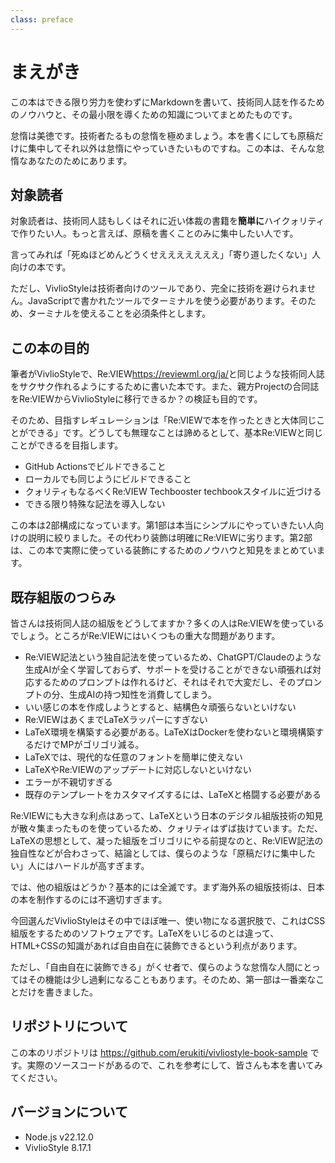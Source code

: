 ```yaml
---
class: preface
---
```


# まえがき

この本はできる限り労力を使わずにMarkdownを書いて、技術同人誌を作るためのノウハウと、その最小限を導くための知識についてまとめたものです。

怠惰は美徳です。技術者たるもの怠惰を極めましょう。本を書くにしても原稿だけに集中してそれ以外は怠惰にやっていきたいものですね。この本は、そんな怠惰なあなたのためにあります。

## 対象読者

対象読者は、技術同人誌もしくはそれに近い体裁の書籍を**簡単に**ハイクォリティで作りたい人。もっと言えば、原稿を書くことのみに集中したい人です。

言ってみれば「死ぬほどめんどうくせえええええええ」「寄り道したくない」人向けの本です。

ただし、VivlioStyleは技術者向けのツールであり、完全に技術を避けられません。JavaScriptで書かれたツールでターミナルを使う必要があります。そのため、ターミナルを使えることを必須条件とします。

## この本の目的

筆者がVivlioStyleで、Re:VIEW<span class="footnote">https://reviewml.org/ja/</span>と同じような技術同人誌をサクサク作れるようにするために書いた本です。また、親方Projectの合同誌をRe:VIEWからVivlioStyleに移行できるか？の検証も目的です。

そのため、目指すレギュレーションは「Re:VIEWで本を作ったときと大体同じことができる」です。どうしても無理なことは諦めるとして、基本Re:VIEWと同じことができるを目指します。

* GitHub Actionsでビルドできること
* ローカルでも同じようにビルドできること
* クォリティもなるべくRe:VIEW Techbooster techbookスタイルに近づける
* できる限り特殊な記法を導入しない

この本は2部構成になっています。第1部は本当にシンプルにやっていきたい人向けの説明に絞りました。その代わり装飾は明確にRe:VIEWに劣ります。第2部は、この本で実際に使っている装飾にするためのノウハウと知見をまとめています。

## 既存組版のつらみ

皆さんは技術同人誌の組版をどうしてますか？多くの人はRe:VIEWを使っているでしょう。ところがRe:VIEWにはいくつもの重大な問題があります。

* Re:VIEW記法という独自記法を使っているため、ChatGPT/Claudeのような生成AIが全く学習しておらず、サポートを受けることができない<span class="footnote">頑張れば対応するためのプロンプトは作れるけど、それはそれで大変だし、そのプロンプトの分、生成AIの持つ知性を消費してしまう。</span>
* いい感じの本を作成しようとすると、結構色々頑張らないといけない
* Re:VIEWはあくまでLaTeXラッパーにすぎない
* LaTeX環境を構築する必要がある。LaTeXはDockerを使わないと環境構築するだけでMPがゴリゴリ減る。
* LaTeXでは、現代的な任意のフォントを簡単に使えない
* LaTeXやRe:VIEWのアップデートに対応しないといけない
* エラーが不親切すぎる
* 既存のテンプレートをカスタマイズするには、LaTeXと格闘する必要がある

Re:VIEWにも大きな利点はあって、LaTeXという日本のデジタル組版技術の知見が散々集まったものを使っているため、クォリティはずば抜けています。ただ、LaTeXの思想として、凝った組版をゴリゴリにやる前提なのと、Re:VIEW記法の独自性などが合わさって、結論としては、僕らのような「原稿だけに集中したい」人にはハードルが高すぎます。

では、他の組版はどうか？基本的には全滅です。まず海外系の組版技術は、日本の本を制作するのには不適切すぎます。

今回選んだVivlioStyleはその中でほぼ唯一、使い物になる選択肢で、これはCSS組版をするためのソフトウェアです。LaTeXをいじるのとは違って、HTML+CSSの知識があれば自由自在に装飾できるという利点があります。

ただし、「自由自在に装飾できる」がくせ者で、僕らのような怠惰な人間にとってはその機能は少し過剰になることもあります。そのため、第一部は一番楽なことだけを書きました。

## リポジトリについて

この本のリポジトリは https://github.com/erukiti/vivliostyle-book-sample です。実際のソースコードがあるので、これを参考にして、皆さんも本を書いてみてください。

## バージョンについて

* Node.js v22.12.0
* VivlioStyle 8.17.1
